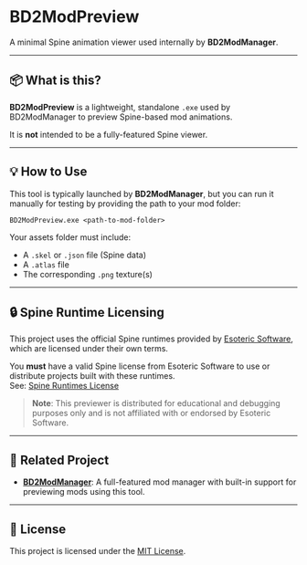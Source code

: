 # BD2ModPreview

A minimal Spine animation viewer used internally by **BD2ModManager**.

---

## 📦 What is this?

**BD2ModPreview** is a lightweight, standalone `.exe` used by BD2ModManager to preview Spine-based mod animations.

It is **not** intended to be a fully-featured Spine viewer.

---

## 💡 How to Use

This tool is typically launched by **BD2ModManager**, but you can run it manually for testing by providing the path to your mod folder:

`BD2ModPreview.exe <path-to-mod-folder>`

Your assets folder must include:

- A `.skel` or `.json` file (Spine data)  
- A `.atlas` file  
- The corresponding `.png` texture(s)

---

## 🔒 Spine Runtime Licensing

This project uses the official Spine runtimes provided by [Esoteric Software](http://esotericsoftware.com/), which are licensed under their own terms.

You **must** have a valid Spine license from Esoteric Software to use or distribute projects built with these runtimes.  
See: [Spine Runtimes License](http://esotericsoftware.com/spine-runtimes-license)

> **Note**: This previewer is distributed for educational and debugging purposes only and is not affiliated with or endorsed by Esoteric Software.

---

## 🔗 Related Project

- [**BD2ModManager**](https://github.com/bruhnn/BD2ModManager): A full-featured mod manager with built-in support for previewing mods using this tool.

---

## 📜 License

This project is licensed under the [MIT License](LICENSE).
